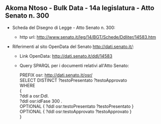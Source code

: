 ## Akoma Ntoso - Bulk Data - 14a legislatura - Atto Senato n. 300 ##

* Scheda del Disegno di Legge - Atto Senato n. 300:
	* http url: http://www.senato.it/leg/14/BGT/Schede/Ddliter/14583.htm

* Riferimenti al sito OpenData del Senato http://dati.senato.it/:
	* Link OpenData: http://dati.senato.it/ddl/14583
	* Query SPARQL per i documenti relativi all'Atto Senato:

        PREFIX osr: <http://dati.senato.it/osr/>  
		SELECT DISTINCT ?testoPresentato ?testoApprovato  
		WHERE  
		{  
		    ?ddl a osr:Ddl.  
		    ?ddl osr:idFase 300 .  
		    OPTIONAL { ?ddl osr:testoPresentato ?testoPresentato }  
		    OPTIONAL { ?ddl osr:testoApprovato ?testoApprovato }  
		}
		